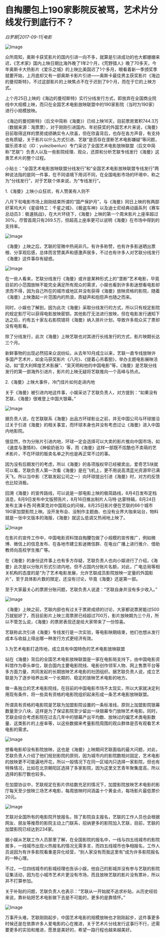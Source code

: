 # 自掏腰包上190家影院反被骂，艺术片分线发行到底行不？

*白罗那|2017-09-11|电影*

![Image](http://static.ylzbl.com/uploads/ueditor/php/upload/image/20170912/1505207066813479.jpeg)

众所周知，奥斯卡获奖影片的国内引进一向不多，就算是引进成功的也大都姗姗来迟，《艺术家》国内上映日期比海外晚了1年2个月，《荒野猎人》晚了70多天，今年奥斯卡大热影片《爱乐之城》的上映比美国迟了1个多月，眼看着新一季颁奖季就要开始，上月底却又有一部奥斯卡影片引进——奥斯卡最佳男主获奖影片《海边的曼彻斯特》，不过这部影片的上映焦点不在于迟到了9个月，而在于它的上映方式。

上个月25日上映的《海边的曼彻斯特》实行分线发行方式，即放弃在全国商业院线中大规模上映，而只在全国艺术电影放映联盟中的190家影院（当时为190家）进行小规模放映。

《海边的曼彻斯特》（后文中简称《海曼》）已经上映16天，目前票房累积744.3万（数据来源：淘票票），对于刚刚引进国内、年初获奖的外国艺术片来说，《海曼》目前取得这样的票房成绩确实令人欣喜，但在欣喜背后，也存在各方声音，有支持也有质疑，关于影片以什么方式引进、艺联“是否存在垄断艺术电影嫌疑”等问题，娱乐资本论（ID：yulezibenlun）专门采访了全国艺术电影放映联盟（后文中简称“艺联”）负责人以及一些影院经理、观众，还原和分析艺联专线发行《海曼》这类艺术片的整个过程。

小贴士：“全国艺术电影放映联盟分线发行”和“全国艺术电影放映联盟专线发行”两种说法指的是同一件事，在不同语境下用词不同，在全国电影市场的环境中，称之为“分线发行”，对于艺联个体来说，为“专线发行”。

1.《海曼》上映小众狂欢，有人赞美有人则不

八月下旬电影市场上刚刚结束所谓的“国产保护月”，与《海曼》同日上映的有两部好莱坞大片《星级特工：千星之城》、《极盗车神》以及迪士尼经典动画系列《赛车总动员3：极速挑战》，在大片环绕下，《海曼》上映的第一个周末影片上座率超过30%，尽管首周只有269.5万，但超高上座率更可以说明《海曼》在市场中得到的支持率。

![Image](http://p3.pstatp.com/large/39f9000291a2236f97dc)

《海曼》上映之后，艺联的官微中热闹非凡，有许多称赞，也有许多影迷晒出票根、分享观后感，总体而言赞美声和感激声居多，不过也有许多人对艺联分线发行《海曼》这件事存有疑惑。

![Image](http://p1.pstatp.com/large/39f9000291a015034ab5)

在一些人看来，艺联分线发行《海曼》或许是某种形式上的“垄断”艺术电影，毕竟目前的小范围放映不能完全满足所有观众的需求，小娱也看到许多影迷想看电影却求而不得，因为自己所在的城市或地区并没有获得《海曼》放映资格的影院，随着《海曼》上映激起一片范围内的热浪，质疑声和抱怨声也随之而来。

同时，小娱也了解到，因为此次《海曼》采取分线发行的方式，所以只有规定影院的规定影厅可以获得电影放映密钥，其他影厅无法进行放映，但在电影发行通知下达之后，约有五十家左右影院错将《海曼》纳入排片计划，导致许多观众买了票却没有电影看。

除了分线发行，此次《海曼》上映艺联也对其进行长线发行的方式，影片映期长达三个月。

新鲜事物的出现必然招来众说纷纭，从去年10月成立以来，艺联一直专线放映许多国产艺术片，如金马获奖影片《八月》、《提着心吊着胆》，举办主题电影展映活动，如“意大利辉煌艺术影展”、“吴天明和他的中国电影”等，《海曼》是艺联分线发行的第一部海外引进片，影片的上映无疑将艺联推向一个高峰与热点。

2.《海曼》上映大事件，冷门佳片如何走进内地

关于《海曼》被引进内地这件事，小娱采访了艺联负责人，对方提到：“如果没有艺联，《海曼》很难登上中国大银幕。”

![Image](http://static.ylzbl.com/uploads/ueditor/php/upload/image/20170912/1505207067277465.jpeg)

据负责人说，在艺联联系《海曼》出品方环球影业之前，并无中国公司与环球接洽过关于引进《海曼》的相关事宜，而环球本身也并没有考虑过让《海曼》进入中国内地影院。

很显然，作为分账片引进内地，环球一定会选择可以大卖的影片推向中国市场，如《速度与激情8》、《神偷奶爸3》等，而《海曼》这样一部既不炫酷也不卖萌的艺术影片，不在环球的贩卖名单之列也是再正常不过的事。

因为没有后期发行的考虑，所以《海曼》的各项版权早已经被卖出，爱奇艺5块就可以看，艺联负责人第一次看《海曼》是在飞机上，更不用说高清蓝光资源早已满天飞，所以当中影（艺联发起公司之一）向环球提出引进《海曼》时，对方的反馈也比较消极。

回溯《海曼》的宣传路线，可以说是一部电影上映的极简路线，8月4日发布定档消息，8月9日发布中文版预告片，8月16日推出制片人马特·达蒙特辑，8月24日发布主演卡西·阿弗莱克对中国观众的问候，8月25日影片便在艺联的66个城市190家加盟影院上映。没开发布会、没制作主题曲、也没有业界大咖来站台，物料就是一张中文版本的海报，《海曼》就这么低调又热闹地上映了。

![Image](http://static.ylzbl.com/uploads/ueditor/php/upload/image/20170912/1505207083899537.jpeg)

在影片的宣传工作中，中国电影资料馆自掏腰包做了小规模的宣传推广，例如微博、微信上的信息发布、在各地市建立影迷微信群、在电台广播上进行推介、借助教师向高校学生推广等。

在《海曼》的身份这件事上也有多方存疑，艺联负责人也向小娱进行了介绍，《海曼》此次是以分账片形式引进内地，但不占国内分账片名额，对此，广电总局等相关机构的态度的是“为了艺术电影发展，允许艺联成员影院放映一定量的外国影片”，至于具体影片数的限定，还没有讨论，毕竟《海曼》还是第一部。

至于大家最关心的票房分账问题，艺联负责人说道：“艺联自身并没有多少收入。”

![Image](http://static.ylzbl.com/uploads/ueditor/php/upload/image/20170912/1505207334584198.jpeg)

《海曼》上映之前，艺联内部也有过关于票房成绩的讨论，大家都说票房能过500万就挺好了，而目前影片上映三周票房已经超过700万，影片放映期为三个月，所以不管怎么说，《海曼》的票房表现还是给大家带来了一份惊喜。

艺联称此次引进《海曼》专线发行是一次实验，等电影映期结束，他们也想从发行成本与收益上得出哪一种发行方式更经济有效。

3.为艺术电影打造阵地，成立具有中国特色的艺术电影放映联盟

站在《海曼》背后的全国艺术电影放映联盟是一家在电影局支持下，由中国电影资料馆作为牵头单位，联合国内主要电影院线、电影创作领军人物、网上售票平台等多方面力量，共同发起的长期放映艺术电影的社团组织。据艺联负责人说，成立艺联是为了逐步培养出来一个长期的、稳定的放映艺术电影的地方。

做一条独立的艺术电影院线，在目前的中国电影市场不太现实，所以大家就决定利用现有条件，将一些具有资格的电影院组织起来形成一条艺术电影放映联盟。

所谓具有资格的电影院是艺联为加盟影院设置的一条标准线，原则上加盟影院银幕数量至少八块，这样是为了保证影院至少留出一块银幕专门放映艺术电影。同时，艺联会综合考虑影院在过去几年中的银幕产出平均数、放映过的偏艺术类电影数量、这类影片的上座率等，以这些数据来考量影院周围的观众群体是否有观看艺术电影的需求。

![Image](http://static.ylzbl.com/uploads/ueditor/php/upload/image/20170912/1505207352192658.jpeg)

想看电影却没有影院放映，这也是《海曼》上映期间艺联面临的最大问题，对此，艺联负责人介绍了他们规划影院的原则，因为城市内的影院数相对固定，艺术电影的放映更不可能遍地开花，所以一般情况下在同一区域内只选择一家影院，但也有特殊情况，比如在北京朝阳区选择了多家影院，因为这里文艺青年聚集度高，所以选择的影厅数也较多。

在加盟协议中，艺联规定在影片供给数充足的情况下，加盟影院放映艺术电影的影厅每天至少放映三场艺术电影，每周放映时间涵盖十个黄金点，每场影片最低票价20元。

![Image](http://p3.pstatp.com/large/39fd0000b51ab51c24cd)

艺联对全国所有的电影院开放报名，除了影院自主报名，艺联的工作人员也会根据网友、朋友等推荐的影院主动上门联系，招纳更多的影院加入艺联，目前，艺联的加盟影院已经达到234家。

据小娱从艺联工作人员那里了解，在全国影院的报名中，一线与四五线城市的影院居多，一线城市出现火热报名的情况无需多言，而四五线城市也争相报名，工作人员说因为有许多影院看重差异化经营，“别人家没有而我这里有”成为许多影院报名的一种心理。

不过，一位四线城市的影城经理也告诉小娱，他自己的影城并没有参与艺联的影院征集活动，因为在小城市艺术片更没有市场，而且放映艺联的影片没有票补，所以并不打算参加。

关于补贴的问题，艺联负责人也表示：“艺联从一开始就不追求补贴，从历史经验来说，靠补贴把艺术电影做下去是不可能的，更多的是靠情怀。”

![Image](http://p9.pstatp.com/large/39f700029e30761eddbf)

万事开头难，艺联刚刚起步，中国艺术电影的规模放映也才刚刚起步，这件事更多时候还是在依靠许多人爱电影的心在推进，关于艺术片分线发行这事行不行，还需要更多的实验和推进，愿景是美好的，希望一路行程也越来越美好。


